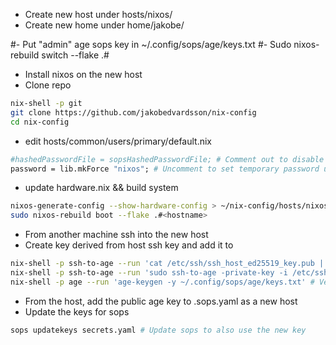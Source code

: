 - Create new host under hosts/nixos/<hostname>
- Create new home under home/jakobe/<hostname>

#- Put "admin" age sops key in ~/.config/sops/age/keys.txt
#- Sudo nixos-rebuild switch --flake .#<hostname>

- Install nixos on the new host
- Clone repo

```bash
nix-shell -p git
git clone https://github.com/jakobedvardsson/nix-config
cd nix-config
```

- edit hosts/common/users/primary/default.nix

```nix
#hashedPasswordFile = sopsHashedPasswordFile; # Comment out to disable password
password = lib.mkForce "nixos"; # Uncomment to set temporary password until sops passwords work
```

- update hardware.nix && build system

```bash
nixos-generate-config --show-hardware-config > ~/nix-config/hosts/nixos/think/hardware.nix
sudo nixos-rebuild boot --flake .#<hostname>
```

- From another machine ssh into the new host
- Create key derived from host ssh key and add it to

```bash
nix-shell -p ssh-to-age --run 'cat /etc/ssh/ssh_host_ed25519_key.pub | ssh-to-age' # Get age key from host ssh key
nix-shell -p ssh-to-age --run 'sudo ssh-to-age -private-key -i /etc/ssh/ssh_host_ed25519_key -o ~/.config/sops/age/keys.txt' # Get private-key to keys.txt
nix-shell -p age --run 'age-keygen -y ~/.config/sops/age/keys.txt' # Verify same public key
```

- From the host, add the public age key to .sops.yaml as a new host
- Update the keys for sops

```bash
sops updatekeys secrets.yaml # Update sops to also use the new key
```
